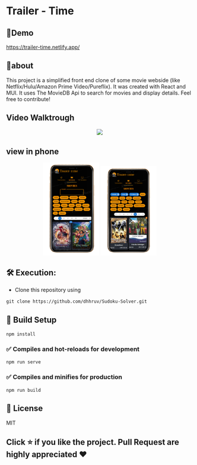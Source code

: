 # Trailer - Time

## 👾Demo
  https://trailer-time.netlify.app/

## 🎯about
This project is a simplified front end clone of some movie webside (like Netflix/Hulu/Amazon Prime Video/Pureflix). It was created with React and MUI. It uses The MovieDB Api to search for movies and display details. Feel free to contribute!

## Video Walktrough
<p align="center">
	<img src="https://github.com/David-Elkabas/trailer-time/blob/master/pictures%20%26%20gifs/demo-gif.gif">
</p>

## view in phone 

<p align="middle">
  <img src="https://github.com/David-Elkabas/trailer-time/blob/master/pictures%20%26%20gifs/phone-image1.png" width="30%" />
  <img src="https://github.com/David-Elkabas/trailer-time/blob/master/pictures%20%26%20gifs/phone-image2.png" width="30%" /> 
</p>

## 🛠️ Execution:
-	Clone this repository using
```
git clone https://github.com/dhhruv/Sudoku-Solver.git
```

## 🧠 Build Setup  
```
npm install
```

### ✅ Compiles and hot-reloads for development
```
npm run serve
```

### ✅ Compiles and minifies for production
```
npm run build
```

## 👀 License

MIT

## Click ⭐ if you like the project. Pull Request are highly appreciated ❤️
